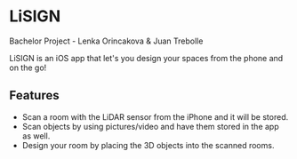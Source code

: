 # LiSIGN

Bachelor Project - Lenka Orincakova & Juan Trebolle

LiSIGN is an iOS app that let's you design your spaces from the phone and on the go!

## Features
- Scan a room with the LiDAR sensor from the iPhone and it will be stored.
- Scan objects by using pictures/video and have them stored in the app as well.
- Design your room by placing the 3D objects into the scanned rooms.
